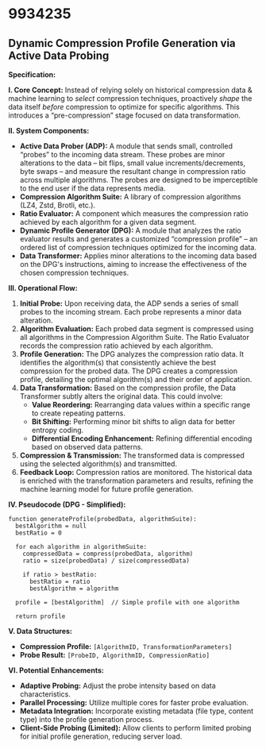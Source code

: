 # 9934235

## Dynamic Compression Profile Generation via Active Data Probing

**Specification:**

**I. Core Concept:** Instead of relying solely on historical compression data & machine learning to *select* compression techniques, proactively *shape* the data itself *before* compression to optimize for specific algorithms. This introduces a “pre-compression” stage focused on data transformation.

**II. System Components:**

*   **Active Data Prober (ADP):** A module that sends small, controlled “probes” to the incoming data stream. These probes are minor alterations to the data – bit flips, small value increments/decrements, byte swaps – and measure the resultant change in compression ratio across multiple algorithms. The probes are designed to be imperceptible to the end user if the data represents media.
*   **Compression Algorithm Suite:** A library of compression algorithms (LZ4, Zstd, Brotli, etc.).
*   **Ratio Evaluator:** A component which measures the compression ratio achieved by each algorithm for a given data segment.
*   **Dynamic Profile Generator (DPG):** A module that analyzes the ratio evaluator results and generates a customized “compression profile” – an ordered list of compression techniques optimized for the incoming data.
*   **Data Transformer:** Applies minor alterations to the incoming data based on the DPG's instructions, aiming to increase the effectiveness of the chosen compression techniques.

**III. Operational Flow:**

1.  **Initial Probe:** Upon receiving data, the ADP sends a series of small probes to the incoming stream. Each probe represents a minor data alteration.
2.  **Algorithm Evaluation:** Each probed data segment is compressed using all algorithms in the Compression Algorithm Suite. The Ratio Evaluator records the compression ratio achieved by each algorithm.
3.  **Profile Generation:** The DPG analyzes the compression ratio data. It identifies the algorithm(s) that consistently achieve the best compression for the probed data. The DPG creates a compression profile, detailing the optimal algorithm(s) and their order of application.
4.  **Data Transformation:** Based on the compression profile, the Data Transformer subtly alters the original data. This could involve:
    *   **Value Reordering:** Rearranging data values within a specific range to create repeating patterns.
    *   **Bit Shifting:** Performing minor bit shifts to align data for better entropy coding.
    *   **Differential Encoding Enhancement:** Refining differential encoding based on observed data patterns.
5.  **Compression & Transmission:** The transformed data is compressed using the selected algorithm(s) and transmitted.
6.  **Feedback Loop:**  Compression ratios are monitored. The historical data is enriched with the transformation parameters and results, refining the machine learning model for future profile generation.

**IV. Pseudocode (DPG - Simplified):**

```
function generateProfile(probedData, algorithmSuite):
  bestAlgorithm = null
  bestRatio = 0

  for each algorithm in algorithmSuite:
    compressedData = compress(probedData, algorithm)
    ratio = size(probedData) / size(compressedData)

    if ratio > bestRatio:
      bestRatio = ratio
      bestAlgorithm = algorithm

  profile = [bestAlgorithm]  // Simple profile with one algorithm

  return profile
```

**V. Data Structures:**

*   **Compression Profile:** `[AlgorithmID, TransformationParameters]`
*   **Probe Result:** `[ProbeID, AlgorithmID, CompressionRatio]`

**VI. Potential Enhancements:**

*   **Adaptive Probing:** Adjust the probe intensity based on data characteristics.
*   **Parallel Processing:** Utilize multiple cores for faster probe evaluation.
*   **Metadata Integration:** Incorporate existing metadata (file type, content type) into the profile generation process.
*   **Client-Side Probing (Limited):**  Allow clients to perform limited probing for initial profile generation, reducing server load.